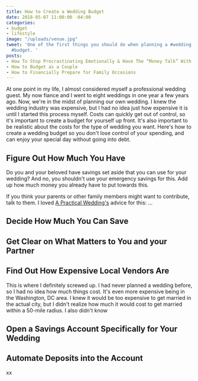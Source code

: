 ```yaml
---
title: How to Create a Wedding Budget
date: 2018-05-07 11:00:00 -04:00
categories:
- budget
- lifestyle
image: "/uploads/venue.jpg"
tweet: 'One of the first things you should do when planning a #wedding is create your
  #budget. '
posts:
- How To Stop Procrastinating Emotionally & Have The “Money Talk” With Your S.O.
- How to Budget as a Couple
- How to Financially Prepare for Family Occasions
---
```


At one point in my life, I almost considered myself a professional wedding guest. My now fiance and I went to eight weddings in one year a few years ago. Now, we're in the midst of planning our own wedding. I knew the wedding industry was expensive, but I had no idea just how expensive it is until I started this process myself. Costs can quickly get out of control, so it's important to create a budget for yourself up front. It's also important to be realistic about the costs for the type of wedding you want. Here's how to create a wedding budget so you don't lose control of your spending, and can enjoy your special day without going into debt.

## Figure Out How Much You Have

Do you and your beloved have savings set aside that you can use for your wedding? And no, you shouldn't use your emergency savings for this. Add up how much money you already have to put towards this. 

If you think your parents or other family members might want to contribute, talk to them. I loved [A Practical Wedding's](https://apracticalwedding.com/) advice for this: ... 

## Decide How Much You Can Save

## Get Clear on What Matters to You and your Partner

## Find Out How Expensive Local Vendors Are

This is where I definitely screwed up. I had never planned a wedding before, so I had no idea how  much things cost. It's even more expensive being in the Washington, DC area. I knew it would be too expensive to get married in the actual city, but I didn't realize how much it would cost to get married within a 50-mile radius. I also didn't know

## Open a Savings Account Specifically for Your Wedding

## Automate Deposits into the Account

xx

<script src="https://embeds.nerdwallet.com/embed.js" data-widget="savings-accounts" data-utm_campaign="bk_prod_savings-accounts"></script>